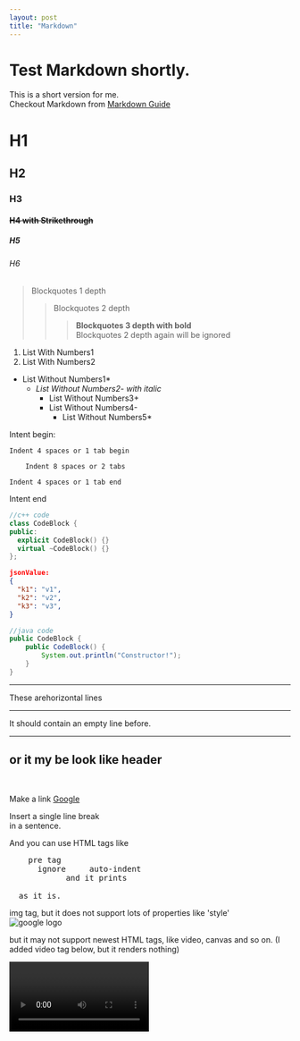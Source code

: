 ```yaml
---
layout: post
title: "Markdown"
---
```


# Test Markdown shortly.

This is a short version for me.<br>
Checkout Markdown from [Markdown Guide](https://www.markdownguide.org/basic-syntax/)

# H1
## H2
### H3
#### ~~H4 with Strikethrough~~
##### H5
###### H6

> Blockquotes 1 depth
> > Blockquotes 2 depth
> > > **Blockquotes 3 depth with bold**<br>
> > Blockquotes 2 depth again will be ignored

1. List With Numbers1
2. List With Numbers2

* List Without Numbers1*
  - _List Without Numbers2- with italic_
    + List Without Numbers3+
    - List Without Numbers4-
      * List Without Numbers5*

Intent begin:

    Indent 4 spaces or 1 tab begin

        Indent 8 spaces or 2 tabs

    Indent 4 spaces or 1 tab end

Intent end

```c++
//c++ code
class CodeBlock {
public:
  explicit CodeBlock() {}
  virtual ~CodeBlock() {}
};
```
```json
jsonValue:
{
  "k1": "v1",
  "k2": "v2",
  "k3": "v3",
}
```
```java
//java code
public CodeBlock {
    public CodeBlock() {
        System.out.println("Constructor!");
    }
}
```

***
These arehorizontal lines

---
It should contain an empty line before.

___
or it my be look like header
---

<br>

Make a link [Google](https://www.google.com)

<p>Insert a single line break<br>
in a sentence.</p>

And you can use HTML tags like<br>

<pre>
    pre tag
      ignore     auto-indent
            and it prints
  
  as it is.
</pre>

img tag, but it does not support lots of properties like 'style'<br>
<img src="https://www.google.com/images/branding/googlelogo/1x/googlelogo_color_272x92dp.png" alt="google logo">

but it may not support newest HTML tags, like video, canvas and so on. (I added video tag below, but it renders nothing)

<video controls width="250">

    <source src="https://interactive-examples.mdn.mozilla.net/media/cc0-videos/flower.webm" type="video/webm">

    <source src="https://interactive-examples.mdn.mozilla.net/media/cc0-videos/flower.mp4" type="video/mp4">

    Sorry, your browser doesn't support embedded videos.
</video>
